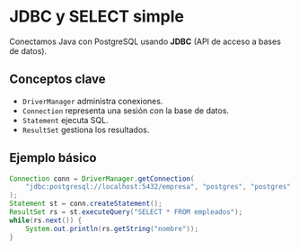 # JDBC y SELECT simple

Conectamos Java con PostgreSQL usando **JDBC** (API de acceso a bases de datos).

## Conceptos clave
- `DriverManager` administra conexiones.
- `Connection` representa una sesión con la base de datos.
- `Statement` ejecuta SQL.
- `ResultSet` gestiona los resultados.

## Ejemplo básico
```java
Connection conn = DriverManager.getConnection(
    "jdbc:postgresql://localhost:5432/empresa", "postgres", "postgres"
);
Statement st = conn.createStatement();
ResultSet rs = st.executeQuery("SELECT * FROM empleados");
while(rs.next()) {
    System.out.println(rs.getString("nombre"));
}
```
